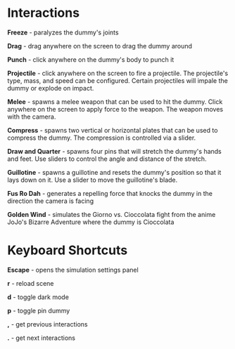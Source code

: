 # Interactions

**Freeze** - paralyzes the dummy's joints

**Drag** - drag anywhere on the screen to drag the dummy around

**Punch** - click anywhere on the dummy's body to punch it

**Projectile** - click anywhere on the screen to fire a projectile. The projectile's type, mass, and speed can be configured. Certain projectiles will impale the dummy or explode on impact.

**Melee** - spawns a melee weapon that can be used to hit the dummy. Click anywhere on the screen to apply force to the weapon. The weapon moves with the camera.

**Compress** - spawns two vertical or horizontal plates that can be used to compress the dummy. The compression is controlled via a slider.

**Draw and Quarter** - spawns four pins that will stretch the dummy's hands and feet. Use sliders to control the angle and distance of the stretch.

**Guillotine** - spawns a guillotine and resets the dummy's position so that it lays down on it. Use a slider to move the guillotine's blade.

**Fus Ro Dah** - generates a repelling force that knocks the dummy in the direction the camera is facing

**Golden Wind** - simulates the Giorno vs. Cioccolata fight from the anime JoJo's Bizarre Adventure where the dummy is Cioccolata

# Keyboard Shortcuts

**Escape** - opens the simulation settings panel

**r** - reload scene

**d** - toggle dark mode

**p** - toggle pin dummy

**,** - get previous interactions

**.** - get next interactions
